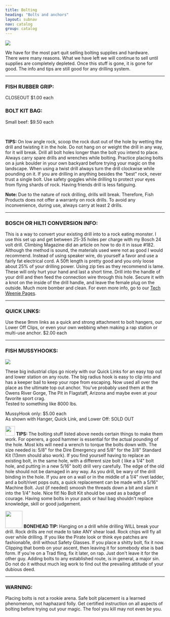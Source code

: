 ```yaml
---
title: Bolting
heading: "Bolts and anchors"
layout: subnav
nav: catalog
group: catalog
---
```


<div class="row">
  <div class="col-sm-3">
    <a href="#" class="thumbnail">
      <img src="{{ "/pics/driller.jpg" | prepend: site.baseurl }}">
    </a>
  </div>
  <div class="col-sm-9">
    <p class="lead">
      We have for the most part quit selling bolting supplies and hardware. 
      <br>
      There were many reasons. What we have left we will continue to sell until supplies are completely depleted. Once this stuff is gone, it is gone for good. The info and tips are still good for any drilling system.
    </p>
  </div>
</div>


<hr />


<div class="row">
  <div class="col-sm-6">
    <h3>
      FISH RUBBER GRIP:
    </h3>
    <p>
      CLOSEOUT 
      <span class="label label-primary label-lg">$1.00 each</span>
    </p>
  </div>
  <div class="col-sm-6">
    <h3>
      BOLT KIT BAG:
    </h3>
    <p>
      Small beef:
      <span class="label label-primary label-lg">$9.50 each</span>
    </p>
  </div>
</div>

<br />

<div class="well">
  <div class="row">
    <div class="col-sm-6">
      <p>
        <strong>TIPS: </strong>On low angle rock, scoop the rock dust out of the hole by wetting the drill and twisting it in the hole. Do not hang on or weight the drill in any way, for it will break. Drill all bolt holes longer than the bolt you intend to place. Always carry spare drills and wrenches while bolting. Practice placing bolts on a junk boulder in your own backyard before trying your magic on the landscape. When using a twist drill always turn the drill clockwise while pounding on it. If you are drilling in anything besides the "best" rock, never trust a single bolt. Use safety goggles while drilling to protect your eyes from flying shards of rock. Having friends drill is less fatiguing.
      </p>
    </div>
    <div class="col-sm-6">
      <p>
        <strong>Note: </strong>Due to the nature of rock drilling, drills will break. Therefore, Fish Products does not offer a warranty on rock drills. To avoid any inconvenience, during use, always carry at least 2 drills.
      </p>
    </div>
  </div>
</div>


<hr />

        
<h3>
  BOSCH OR HILTI CONVERSION INFO:
</h3>

<p>
  This is a way to convert your existing drill into to a rock eating monster. I use this set up and get between 25-35 holes per charge with my Bosch 24 volt drill. Climbing Magazine did an article on how to do it in issue #182. Although the method is sound, the materials used were not as good I would recommend. Instead of using speaker wire, do yourself a favor and use a fairly fat electrical cord. A 50ft length is pretty good and you only loose about 25% of your drilling power. Using zip ties as they recommend is lame. These will only hurt your hand and last a short time. Drill into the handle of your drill and then feed the connection wire through this hole. Secure it with a knot on the inside of the drill handle, and leave the female plug on the outside. Much more bomber and clean. For even more info, go to our <a href="{{ "/tech/" | prepend: site.baseurl }}" target="_top">Tech Weenie Pages</a>.
</p>


<hr />


<h3>
  QUICK LINKS:
</h3>

<div class="row">
  <div class="col-sm-12">
    <p>
      Use these 9mm links as a quick and strong attachment to bolt hangers, our Lower Off Clips, or even your own webbing when making a rap station or multi-use anchor.
      <span class="label label-primary label-lg">$2.00 each</span>
    </p>
  </div>
</div>


<hr />


<h3>
  FISH MUSSYHOOKS:
</h3>

<div class="row">
  <div class="col-xs-2">
    <a href="#" class="thumbnail">
      <img src="{{ "/pics/loweroff.jpeg" | prepend: site.baseurl }}">
    </a>
  </div>
  <div class="col-sm-10">
    <p>
      These big industrial clips go nicely with our Quick Links for an easy top out and lower station on any route. The big radius hook is easy to clip into and has a keeper bail to keep your rope from escaping. Now used all over the place as the ultimate top out anchor. You've probably used them at the Owens River Gorge, The Pit in Flagstaff, Arizona and maybe even at your favorite sport crag.
      <br>Tested to something like 8000 lbs.
    </p>
    <p>
      MussyHook only: 
      <span class="label label-primary label-lg">$5.00 each</span>
      <br />
      As shown with Hanger, Quick Link, and Lower Off:  
      <span class="label label-primary label-lg">SOLD OUT</span>
    </p>
  </div>
</div>

<div class="well">
  <div class="row">
    <div class="col-sm-6">
      <p>
      <img src="{{ "/pics/cactus.gif " | prepend: site.baseurl }}" width="30" class="pull-left">
      <strong>TIPS: </strong>The bolting stuff listed above needs certain things to make them work. For openers, a good hammer is essential for the actual pounding of the hole. Most kits will need a wrench to torque the bolts down with. The size needed is: 5/8" for the Dire Emergency and 5/8" for the 3/8" Standard Kit (13mm should also work). If you find yourself having to replace an existing bolt, in the same hole, with a different size bolt ( like a 1/4" bolt hole, and putting in a new 5/16" bolt) drill very carefully. The edge of the old hole should not be damaged in any way. As you drill, be wary of the drill binding in the hole. If you are on a wall or in the middle of a 1/4" rivet ladder, and a bolt/rivet pops outs, a quick replacement can be made with a 5/16" Machine Bolt. Just (if needed) smoosh the threads down a bit and slam it into the 1/4" hole. Nice fit! No Bolt Kit should be used as a badge of courage. Having some bolts in your pack or haul bag shouldn't replace knowledge, skill or good judgement.
      </p>
    </div>
    <div class="col-sm-6">
      <p>
      <img src="{{ "/pics/bonehead.gif " | prepend: site.baseurl }}" width="54" class="pull-left">
      <strong>BONEHEAD TIP: </strong>Hanging on a drill while drilling WILL break your drill. Rock drills are not made to take ANY shear load. Rock chips will fly all over while drilling. If you like the Pirate look or think eye patches are fashionab1e, drill without Safety Glasses. If you place a shitty bolt, fix it now. Clipping that bomb on your ascent, then leaving it for somebody else is bad form. If you're on a Trad fling, fix it later, on rap. Just don't leave it for the other guy. Adding bolts to any established route, is in general, a major sin. Do not do it without much leg work to find out the prevailing attitude of your dubious deed.
      </p>
    </div>
  </div>
</div>


<hr />


<h3>
  WARNING:
</h3>
<p class="lead">
  Placing bolts is not a rookie arena. Safe bolt placement is a learned phenomenon, not haphazard folly. Get certified instruction on all aspects of bolting before trying out your magic. The fool you kill may not even be you.
</p>
